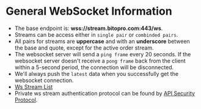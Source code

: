 # General WebSocket Information
* The base endpoint is: **wss://stream.bitopro.com:443/ws**.
* Streams can be access either in `single pair` or `combinded pairs`.
* All pairs for streams are **uppercase** and with an **underscore** between the base and quote, except for the active order stream.
* The websocket server will send a `ping frame` every 20 seconds. If the websocket server doesn't receive a `pong frame` back from the client within a 5-second period, the connection will be disconnected.
* We'll always push the `latest` data when you successfully get the websocket connection.
* [Ws Stream List](../README.md#websocket-stream-list)
* Private ws stream authentication protocol can be found by [API Security Protocol](../README.md#api-security-protocol).
